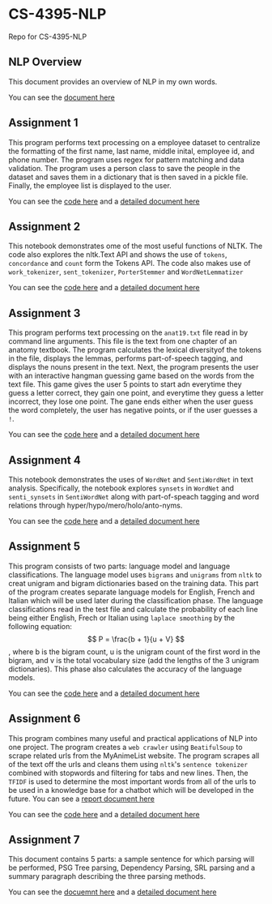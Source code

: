 # CS-4395-NLP
Repo for CS-4395-NLP

## NLP Overview
This document provides an overview of NLP in my own words.

You can see the [document here](NLP_Overview.pdf)

## Assignment 1
This program performs text processing on a employee dataset to centralize the formatting of the first name, last name, middle inital, employee id, and phone number. The program uses regex for pattern matching and data validation. The program uses a person class to save the people in the dataset and saves them in a dictionary that is then saved in a pickle file. Finally, the employee list is displayed to the user.

You can see the [code here](Homework1/Homework1_sxg180113.py) and a [detailed document here](Homework1/Assignment1_Details.md)


## Assignment 2
This notebook demonstrates ome of the most useful functions of NLTK. The code also explores the nltk.Text API and shows the use of ```tokens```, ```concordance``` and ```count``` form the Tokens API. The code also makes use of ```work_tokenizer```, ```sent_tokenizer```, ```PorterStemmer``` and ```WordNetLemmatizer```

You can see the [code here](Homework2/Homework2_sxg180113.pdf) and a [detailed document here](Homework2/Assignment2_Details.md)

## Assignment 3
This program performs text processing on the ```anat19.txt``` file read in by command line arguments. This file is the text from one chapter of an anatomy textbook. The program calculates the lexical diversityof the tokens in the file, displays the lemmas, performs part-of-speech tagging, and displays the nouns present in the text. Next, the program presents the user with an interactive hangman guessing game based on the words from the text file. This game gives the user 5 points to start adn everytime they guess a letter correct, they gain one point, and everytime they guess a letter incorrect, they lose one point. The gane ends either when the user guess the word completely, the user has negative points, or if the user guesses a ```!```.

You can see the [code here](Homework3/Homework3_sxg180113.py) and a [detailed document here](Homework3/Assignment3_Details.md)

## Assignment 4
This notebook demonstrates the uses of ```WordNet``` and ```SentiWordNet``` in text analysis. Specifically, the notebook explores ```synsets``` in ```WordNet``` and ```senti_synsets``` in ```SentiWordNet``` along with part-of-speach tagging and word relations through hyper/hypo/mero/holo/anto-nyms.

You can see the [code here](Homework4/Homework4_sxg180113.pdf) and a [detailed document here](Homework4/Assignment4_Details.md)

## Assignment 5
This program consists of two parts: language model and language classifications. The language model uses ```bigrams``` and ```unigrams``` from ```nltk``` to creat unigram and bigram dictionaries based on the training data. This part of the program creates separate language models for English, French and Italian which will be used later during the classification phase. The language classifications read in the test file and calculate the probability of each line being either English, Frech or Italian using ```laplace smoothing``` by the following equation: $$ P = \frac{b + 1}{u + V} $$, where b is
the bigram count, u is the unigram count of the first word in the bigram, and v is the total vocabulary
size (add the lengths of the 3 unigram dictionaries). This phase also calculates the accuracy of the language models.

You can see the [code here](Homework5/ngrams.py) and a [detailed document here](Homework5/Assignment5_Details.md)

## Assignment 6
This program combines many useful and practical applications of NLP into one project. The program creates a ```web crawler``` using ```BeatifulSoup``` to scrape related urls from the MyAnimeList website. The program scrapes all of the text off the urls and cleans them using ```nltk```'s ```sentence tokenizer``` combined with stopwords and filtering for tabs and new lines. Then, the ```TFIDF``` is used to determine the most important words from all of the urls to be used in a knowledge base for a chatbot which will be developed in the future. You can see a [report document here](Homework6/Report.pdf)

You can see the [code here](Homework6/Homework6_sxg180113.py) and a [detailed document here](Homework6/Assignment6_Details.md)

## Assignment 7
This document contains 5 parts: a sample sentence for which parsing will be performed, PSG Tree parsing, Dependency Parsing, SRL parsing and a summary paragraph describing the three parsing methods.

You can see the [docuemnt here](Homework7/Homework7_sxg180113.pdf) and a [detailed document here](Homework7/Assignment7_Details.md)
